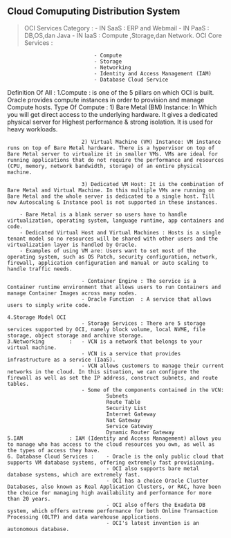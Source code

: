 ## Cloud Comuputing Distribution System
> OCI Services Category     :
                                - IN SaaS : ERP and Webmail
                                - IN PaaS : DB,OS,dan Java
                                - IN IaaS : Compute ,Storage,dan Network.
> OCI Core Services         :   
                               
                                - Compute
                                - Storage
                                - Networking
                                - Identity and Access Management (IAM)
                                - Database Cloud Service

Definition Of All :
    1.Compute : is one of the 5 pillars on which OCI is built. Oracle provides compute instances in order to provision and manage Compute hosts.
        Type Of Compute :
                            1) Bare Metal (BM) Instance: In Which you will get direct access to the underlying hardware. It gives a dedicated physical server for Highest performance & strong isolation. It is used for heavy workloads.

                            2) Virtual Machine (VM) Instance: VM instance runs on top of Bare Metal hardware. There is a hypervisor on top of Bare Metal server to virtualize it in smaller VMs. VMs are ideal for running applications that do not require the performance and resources (CPU, memory, network bandwidth, storage) of an entire physical machine.

                            3) Dedicated VM Host: It is the combination of Bare Metal and Virtual Machine. In this multiple VMs are running on Bare Metal and the whole server is dedicated to a single host. Till now Autoscaling & Instance pool is not supported in these instances.

        - Bare Metal is a blank server so users have to handle virtualization, operating system, language runtime, app containers and code.
        - Dedicated Virtual Host and Virtual Machines : Hosts is a single tenant model so no resources will be shared with other users and the     virtualization layer is handled by Oracle.
        - Examples of using VM are: Users want to set most of the operating system, such as OS Patch, security configuration, network, firewall, application configuration and manual or auto scaling to handle traffic needs. 
        
                            - Container Engine : The service is a Container runtime environment that allows users to run Containers and manage Container Images across many nodes.
                            - Oracle Function  : A service that allows users to simply write code.
                            
    4.Storage Model OCI
                            - Storage Services : There are 5 storage services supported by OCI, namely block volume, local NVME, file storage, object storage and archive storage.
    3.Networking        :   - VCN is a network that belongs to your virtual machine.
                            - VCN is a service that provides infrastructure as a service (IaaS).
                            - VCN allows customers to manage their current networks in the cloud. In this situation, we can configure the firewall as well as set the IP address, construct subnets, and route tables.
                            - Some of the components contained in the VCN:
                                    Subnets
                                    Route Table
                                    Security List
                                    Internet Gateway
                                    Nat Gateway
                                    Service Gateway
                                    Dynamic Router Gateway
    5.IAM               : IAM (Identity and Access Management) allows you to manage who has access to the cloud resources you own, as well as the types of access they have.
    6. Database Cloud Services :    - Oracle is the only public cloud that supports VM database systems, offering extremely fast provisioning.
                                    - OCI also supports bare metal database systems, which are extremely fast.
                                    - OCI has a choice Oracle Cluster Databases, also known as Real Application Clusters, or RAC, have been the choice for managing high availability and performance for more than 20 years.
                                    - OCI also offers the Exadata DB system, which offers extreme performance for both Online Transaction Processing (OLTP) and data warehouse applications.
                                    - OCI's latest invention is an autonomous database.





